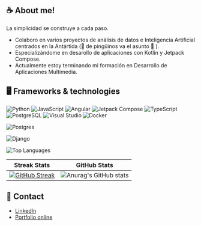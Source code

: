 

## ☕ About me! 

La simplicidad se construye a cada paso.

- Colaboro en varios proyectos de análisis de datos e Inteligencia Artificial centrados en la Antártida (🐧 de pingüinos va el asunto 🐧 ).
- Especializándome en desarollo de aplicaciones con Kotlin y Jetpack Compose.
- Actualmente estoy terminando mi formación en Desarrollo de Aplicaciones Multimedia.

## 🖥️ Frameworks & technologies

![Python](https://img.icons8.com/fluency/48/000000/python.png)
![JavaScript](https://img.icons8.com/fluency/48/000000/javascript.png)
![Angular](https://img.icons8.com/fluency/48/000000/angularjs.png)
![Jetpack Compose](https://img.icons8.com/fluency/48/000000/android.png) <!-- Jetpack Compose -->
![TypeScript](https://img.icons8.com/fluency/48/000000/typescript.png)
![PostgreSQL](https://img.icons8.com/fluency/48/000000/database.png) <!-- Reemplazo -->
![Visual Studio](https://img.icons8.com/fluency/48/000000/visual-studio.png)
![Docker](https://camo.githubusercontent.com/869b011ef3778c6dce9288ee988f59caec696153e3afb7219d858c05d317e368/68747470733a2f2f736b696c6c69636f6e732e6465762f69636f6e733f693d646f636b6572)

![Postgres](https://camo.githubusercontent.com/869b011ef3778c6dce9288ee988f59caec696153e3afb7219d858c05d317e368/68747470733a2f2f736b696c6c69636f6e732e6465762f69636f6e733f693d646f636b6572)

![Django](https://camo.githubusercontent.com/0f0e15aef74036399b03911fdc5b9765dd4faf8e09a4a28499cbede28a2b5f48/68747470733a2f2f736b696c6c69636f6e732e6465762f69636f6e733f693d646a616e676f)


![Top Languages](https://github-readme-stats.vercel.app/api/top-langs/?username=fjzamora93&hide=jupyter%20notebook,html,css,ejs,xml,powershell,c,cython,c%2B%2B&layout=compact)

| Streak Stats                                                                 | GitHub Stats                                                             |
|------------------------------------------------------------------------------|---------------------------------------------------------------------------|
| [![GitHub Streak](https://streak-stats.vercel.app?user=fjzamora93)](https://git.io/streak-stats) | ![Anurag's GitHub stats](https://github-readme-stats.vercel.app/api?username=fjzamora93&show_icons=true) |


## 📧 Contact
- [LinkedIn](https://www.linkedin.com/in/fjzamora/)
- [Portfolio online](https://fjzamora93.github.io/Portfolio/)
